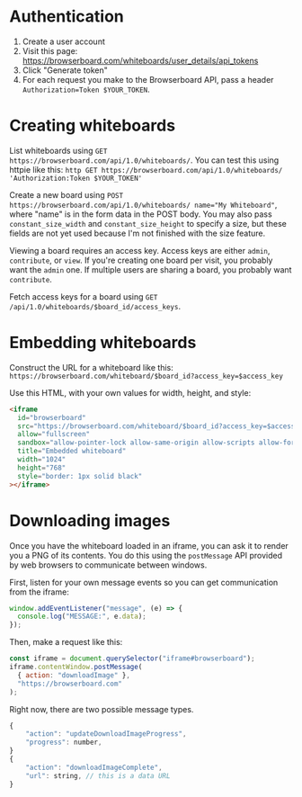 # Authentication

1. Create a user account
2. Visit this page: https://browserboard.com/whiteboards/user_details/api_tokens
3. Click "Generate token"
4. For each request you make to the Browserboard API, pass a header `Authorization=Token $YOUR_TOKEN`.

# Creating whiteboards

List whiteboards using `GET https://browserboard.com/api/1.0/whiteboards/`. You can test this using httpie like this: `http GET https://browserboard.com/api/1.0/whiteboards/ 'Authorization:Token $YOUR_TOKEN'`

Create a new board using `POST https://browserboard.com/api/1.0/whiteboards/ name="My Whiteboard"`, where "name" is in the form data in the POST body. You may also pass `constant_size_width` and `constant_size_height` to specify a size, but these fields are not yet used because I'm not finished with the size feature.

Viewing a board requires an access key. Access keys are either `admin`, `contribute`, or `view`. If you're creating one board per visit, you probably want the `admin` one. If multiple users are sharing a board, you probably want `contribute`.

Fetch access keys for a board using `GET /api/1.0/whiteboards/$board_id/access_keys`.

# Embedding whiteboards

Construct the URL for a whiteboard like this: `https://browserboard.com/whiteboard/$board_id?access_key=$access_key`

Use this HTML, with your own values for width, height, and style:

```html
<iframe
  id="browserboard"
  src="https://browserboard.com/whiteboard/$board_id?access_key=$access_key"
  allow="fullscreen"
  sandbox="allow-pointer-lock allow-same-origin allow-scripts allow-forms"
  title="Embedded whiteboard"
  width="1024"
  height="768"
  style="border: 1px solid black"
></iframe>
```

# Downloading images

Once you have the whiteboard loaded in an iframe, you can ask it to render you a PNG of its contents. You do this using the `postMessage` API provided by web browsers to communicate between windows.

First, listen for your own message events so you can get communication from the iframe:

```js
window.addEventListener("message", (e) => {
  console.log("MESSAGE:", e.data);
});
```

Then, make a request like this:

```js
const iframe = document.querySelector("iframe#browserboard");
iframe.contentWindow.postMessage(
  { action: "downloadImage" },
  "https://browserboard.com"
);
```

Right now, there are two possible message types.

```js
{
    "action": "updateDownloadImageProgress",
    "progress": number,
}
{
    "action": "downloadImageComplete",
    "url": string, // this is a data URL
}
```

